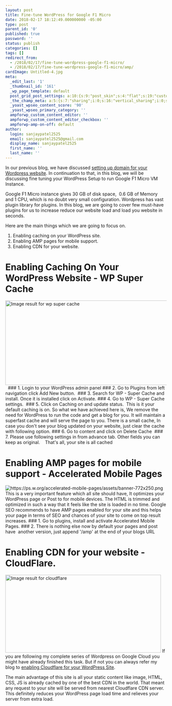 ```yaml
---
layout: post
title: Fine-tune WordPress for Google F1 Micro
date: 2018-02-17 18:12:49.000000000 -05:00
type: post
parent_id: '0'
published: true
password: ''
status: publish
categories: []
tags: []
redirect_from:
  - /2018/02/17/fine-tune-wordpress-google-f1-micro/
  - /2018/02/17/fine-tune-wordpress-google-f1-micro/amp/
cardImage: Untitled-4.jpg
meta:
  _edit_last: '1'
  _thumbnail_id: '161'
  _wp_page_template: default
  post_grid_post_settings: a:10:{s:9:"post_skin";s:4:"flat";s:19:"custom_thumb_source";s:91:"http://abyte.stream/wp-content/plugins/post-grid/assets/frontend/css/images/placeholder.png";s:17:"font_awesome_icon";s:0:"";s:23:"font_awesome_icon_color";s:7:"#737272";s:22:"font_awesome_icon_size";s:4:"50px";s:17:"custom_youtube_id";s:0:"";s:15:"custom_vimeo_id";s:0:"";s:21:"custom_dailymotion_id";s:0:"";s:14:"custom_mp3_url";s:0:"";s:20:"custom_soundcloud_id";s:0:"";}
  _the_champ_meta: a:5:{s:7:"sharing";i:0;s:16:"vertical_sharing";i:0;s:7:"counter";i:0;s:16:"vertical_counter";i:0;s:11:"fb_comments";i:0;}
  _yoast_wpseo_content_score: '90'
  _yoast_wpseo_primary_category: ''
  ampforwp_custom_content_editor: ''
  ampforwp_custom_content_editor_checkbox: ''
  ampforwp-amp-on-off: default
author:
  login: sanjaypatel2525
  email: sanjaypatel2525@gmail.com
  display_name: sanjaypatel2525
  first_name: ''
  last_name: ''
---
```

In our previous blog, we have discussed <a href="http://abyte.stream/2018/02/17/setting-domain-name-wordpress-site-cloudflare-dns-provider/">setting up domain for your Wordpress website</a>. In continuation to that, in this blog, we will be discussing fine tuning your WordPress Setup to run Google F1 Micro VM Instance.

Google F1 Micro instance gives 30 GB of disk space,  0.6 GB of Memory and 1 CPU, which is no doubt very small configuration.
Wordpress has vast plugin library for plugins. In this blog, we are going to cover few must-have plugins for us to increase reduce our website load and load you website in seconds.

Here are the main things which we are going to focus on.
1. Enabling caching on your WordPress site.
2. Enabling AMP pages for mobile support.
3. Enabling CDN for your website.

# Enabling Caching On Your WordPress Website - WP Super Cache
<img class="irc_mi" src="{{ site.baseurl }}/assets/banner-772x250.png" alt="Image result for wp super cache" width="772" height="264" />
&nbsp;
### 1. Login to your WordPress admin panel
### 2. Go to Plugins from left navigation click Add New button.
<img class="alignnone size-full wp-image-144" src="{{ site.baseurl }}/assets/img_5a886976d328b.png" alt="" />
### 3. Search for WP - Super Cache and install. Once it is installed click on Activate.
### 4. Go to WP - Super Cache settings.
<img class="alignnone size-full wp-image-146" src="{{ site.baseurl }}/assets/img_5a886a11f0be8.png" alt="" />
### 5. Click on Caching on and update status.
<img class="alignnone size-full wp-image-147" src="{{ site.baseurl }}/assets/img_5a886a2daed59.png" alt="" />
This is it your default caching is on. So what we have achieved here is, We remove the need for WordPress to run the code and get a blog for you. It will maintain a superfast cache and will serve the page to you. There is a small cache, In case you don't see your blog updated on your website, just clear the cache with following option.
### 6. Go to content and click on Delete Cache
<img class="alignnone size-full wp-image-148" src="{{ site.baseurl }}/assets/img_5a886ade9cb68.png" alt="" />
### 7. Please use following settings in from advance tab. Other fields you can keep as original.
<img class="alignnone size-full wp-image-149" src="{{ site.baseurl }}/assets/img_5a886b4055693.png" alt="" />
<img class="alignnone size-full wp-image-150" src="{{ site.baseurl }}/assets/img_5a886b5abac95.png" alt="" />
<img class="alignnone size-full wp-image-151" src="{{ site.baseurl }}/assets/img_5a886b7762f71.png" alt="" />
That's all, your site is all cached

# Enabling AMP pages for mobile support - Accelerated Mobile Pages
<img class="transparent" src="{{ site.baseurl }}/assets/banner-772x250.png" alt="https://ps.w.org/accelerated-mobile-pages/assets/banner-772x250.png" />
&nbsp;
This is a very important feature which all site should have, It optimizes your WordPress page or Post to for mobile devices. The HTML is trimmed and optimized in such a way that it feels like the site is loaded in no time.
Google SEO recommends to have AMP pages enabled for your site and this helps your page in terms of SEO and chances of your site to come on top result increases.
### 1. Go to plugins, install and activate Accelerated Mobile Pages.
### 2. There is nothing else now by default your pages and post have  another version, just append '/amp' at the end of your blogs URL

# Enabling CDN for your website - CloudFlare.
<img class="irc_mi" src="{{ site.baseurl }}/assets/Cloudflare-HTTPS-WAF-update.jpg" alt="Image result for cloudflare" width="486" height="243" />
If you are following my complete series of Wordpress on Google Cloud you might have already finished this task. But if not you can always refer my blog to <a href="http://abyte.stream/2018/02/17/setting-domain-name-wordpress-site-cloudflare-dns-provider/">enabling Cloudflare for your WordPress Site</a>.

The main advantage of this site is all your static content like image, HTML, CSS, JS is already cached by one of the best CDN in the world. That meant any request to your site will be served from nearest Cloudflare CDN server.  This definitely reduces your WordPress page load time and relieves your server from extra load.
&nbsp;

